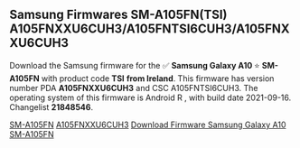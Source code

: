 <h2>Samsung Firmwares SM-A105FN(TSI) A105FNXXU6CUH3/A105FNTSI6CUH3/A105FNXXU6CUH3</h2>
Download the Samsung firmware for the ✅ <strong>Samsung Galaxy A10 </strong> ⭐ <strong>SM-A105FN</strong> with product code <strong>TSI</strong> <strong> from Ireland</strong>. This firmware has version number PDA <strong>A105FNXXU6CUH3</strong> and CSC A105FNTSI6CUH3. The operating system of this firmware is Android R , with build date 2021-09-16. Changelist <strong>21848546</strong>.


[SM-A105FN](https://samfirm.shop/samsung/model/SM-A105FN)
[A105FNXXU6CUH3](https://samfirm.shop/samsung/pda/A105FNXXU6CUH3)
[Download Firmware Samsung Galaxy A10 SM-A105FN](https://samfirm.shop/samsung/firmware/457015)

